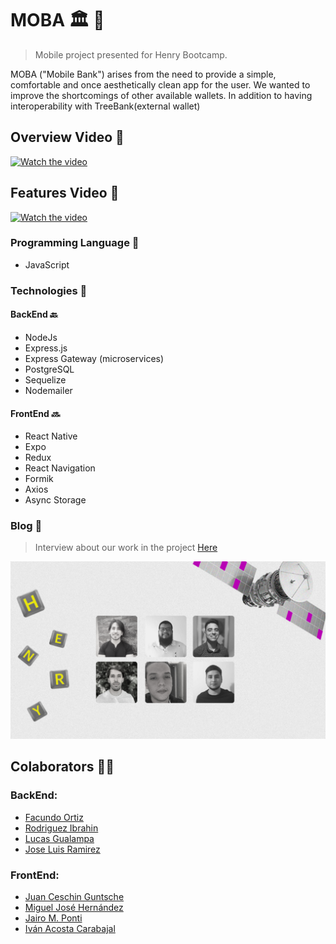 # MOBA <g-emoji class="g-emoji" alias="classical_building" fallback-src="https://github.githubassets.com/images/icons/emoji/unicode/1f3db.png">🏛️</g-emoji> <g-emoji class="g-emoji" alias="iphone" fallback-src="https://github.githubassets.com/images/icons/emoji/unicode/1f4f1.png">📱</g-emoji>

> Mobile project presented for Henry Bootcamp.

MOBA ("Mobile Bank") arises from the need to provide a simple, comfortable and once aesthetically clean app for the user. We wanted to improve the shortcomings of other available wallets.
In addition to having interoperability with TreeBank(external wallet)

## Overview Video <g-emoji class="g-emoji" alias="eyes" fallback-src="https://github.githubassets.com/images/icons/emoji/unicode/1f440.png">👀</g-emoji>

[![Watch the video](https://img.youtube.com/vi/fs4kmvSOWmg/maxresdefault.jpg)](https://www.youtube.com/watch?v=fs4kmvSOWmg)

## Features Video <g-emoji class="g-emoji" alias="movie_camera" fallback-src="https://github.githubassets.com/images/icons/emoji/unicode/1f3a5.png">🎥</g-emoji> 

[![Watch the video](https://img.youtube.com/vi/4FDrBEQPp98/hqdefault.jpg)](https://www.youtube.com/watch?v=4FDrBEQPp98)
<!--- 
## Images <g-emoji class="g-emoji" alias="framed_picture" fallback-src="https://github.githubassets.com/images/icons/emoji/unicode/1f5bc.png">🖼️</g-emoji>

Here i will put photos
--->
### Programming Language <g-emoji class="g-emoji" alias="tongue" fallback-src="https://github.githubassets.com/images/icons/emoji/unicode/1f445.png">👅</g-emoji>

- JavaScript

### Technologies <g-emoji class="g-emoji" alias="toolbox" fallback-src="https://github.githubassets.com/images/icons/emoji/unicode/1f9f0.png">🧰</g-emoji>

#### BackEnd <g-emoji class="g-emoji" alias="back" fallback-src="https://github.githubassets.com/images/icons/emoji/unicode/1f519.png">🔙</g-emoji>

- NodeJs
- Express.js
- Express Gateway (microservices)
- PostgreSQL
- Sequelize
- Nodemailer

#### FrontEnd <g-emoji class="g-emoji" alias="soon" fallback-src="https://github.githubassets.com/images/icons/emoji/unicode/1f51c.png">🔜</g-emoji>

- React Native
- Expo
- Redux
- React Navigation
- Formik
- Axios
- Async Storage

### Blog <g-emoji class="g-emoji" alias="memo" fallback-src="https://github.githubassets.com/images/icons/emoji/unicode/1f4dd.png">📝</g-emoji>

> Interview about our work in the project [Here](https://blog.soyhenry.com/la-billetera-virtual-que-programaron-estudiantes-de-henry/)

![MobaTeam](mobaTeam.png)

## Colaborators <g-emoji class="g-emoji" alias="man_technologist" fallback-src="https://github.githubassets.com/images/icons/emoji/unicode/1f468-1f4bb.png">👨‍💻</g-emoji>

### BackEnd:
- [Facundo Ortiz](https://github.com/facu98)
- [Rodriguez Ibrahin](https://github.com/RodriguezIbrahin)
- [Lucas Gualampa](https://github.com/lucasgualampa)
- [Jose Luis Ramirez](https://github.com/jose640)
### FrontEnd:
- [Juan Ceschin Guntsche](https://github.com/jceschin)
- [Miguel José Hernández](https://github.com/migueljh)
- [Jairo M. Ponti](https://github.com/JairoPonti)
- [Iván Acosta Carabajal](https://github.com/Ivanovicc)
